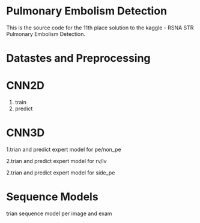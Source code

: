 # Pulmonary Embolism Detection
 This is the source code for the 11th place solution to the kaggle - RSNA STR Pulmonary Embolism Detection.

# Datastes and Preprocessing

# CNN2D
1. train
2. predict

# CNN3D
1.trian and predict expert model for pe/non_pe

2.trian and predict expert model for rv/lv

2.trian and predict expert model for side_pe

# Sequence Models
trian sequence model per image and exam


